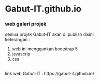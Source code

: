 # Gabut-IT.github.io
### web galeri projek  
semua projek Gabut-IT akan di publish disini <br>
keterangan :
1. web ini menggunkan bootstrap 5
2. javascrip
3. css
<br>
link web Gabut-IT :  https://gabut-it.github.io/
